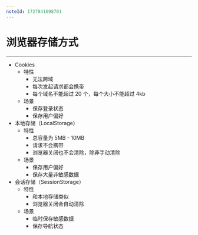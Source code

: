```yaml
---
noteId: 1727841698701
---
```



# 浏览器存储方式
---
- Cookies
	- 特性
		- 无法跨域
		- 每次发起请求都会携带
		- 每个域名不能超过 20 个，每个大小不能超过 4kb
	- 场景
		- 保存登录状态
		- 保存用户偏好
- 本地存储（LocalStorage）
	- 特性
		- 总容量为 5MB - 10MB
		- 请求不会携带
		- 浏览器关闭也不会清除，除非手动清除
	- 场景
		- 保存用户偏好
		- 保存大量非敏感数据
- 会话存储（SessionStorage）
	- 特性
		- 和本地存储类似
		- 浏览器关闭会自动清除
	- 场景
		- 临时保存敏感数据
		- 保存导航状态